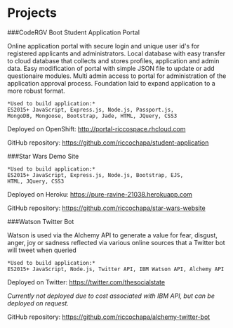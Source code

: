 # Projects

###CodeRGV Boot Student Application Portal

Online application portal with secure login and unique user id's for registered applicants and administrators.
Local database with easy transfer to cloud database that collects and stores profiles, application and admin data.
Easy modification of portal with simple JSON file to update or add questionaire modules.
Multi admin access to portal for administration of the application approval process.
Foundation laid to expand application to a more robust format.

```
*Used to build application:*
ES2015+ JavaScript, Express.js, Node.js, Passport.js,
MongoDB, Mongoose, Bootstrap, Jade, HTML, JQuery, CSS3
```

Deployed on OpenShift:
http://portal-riccospace.rhcloud.com

GitHub repository:
https://github.com/riccochapa/student-application


###Star Wars Demo Site

```
*Used to build application:*
ES2015+ JavaScript, Express.js, Node.js, Bootstrap, EJS,
HTML, JQuery, CSS3
```

Deployed on Heroku:
https://pure-ravine-21038.herokuapp.com

GitHub repository:
https://github.com/riccochapa/star-wars-website

###Watson Twitter Bot

Watson is used via the Alchemy API to generate a value for fear, disgust, anger, joy or sadness reflected via various online sources that a Twitter bot will tweet when queried

```
*Used to build application:*
ES2015+ JavaScript, Node.js, Twitter API, IBM Watson API, Alchemy API
```

Deployed on Twitter:
https://twitter.com/thesocialstate

*Currently not deployed due to cost associated with IBM API, but can be deployed on request.*

GitHub repository:
https://github.com/riccochapa/alchemy-twitter-bot
